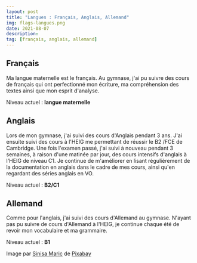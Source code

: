 ```yaml
---
layout: post
title: "Langues : Français, Anglais, Allemand"
img: flags-langues.png
date: 2021-08-07
description: 
tag: [français, anglais, allemand]
---
```



## Français 

Ma langue maternelle est le français. Au gymnase, j'ai pu suivre des cours de français qui ont perfectionné mon écriture, ma compréhension des textes ainsi que mon esprit d'analyse.

Niveau actuel : **langue maternelle**



## Anglais 

Lors de mon gymnase, j'ai suivi des cours d'Anglais pendant 3 ans. J'ai ensuite suivi des cours à l'HEIG me permettant de réussir le B2 /FCE de Cambridge. Une fois l'examen passé, j'ai suivi à nouveau pendant 3 semaines, à raison d'une matinée par jour, des cours intensifs d'anglais à l'HEIG de niveau C1. Je continue de m'améliorer en lisant régulièrement de la documentation en anglais dans le cadre de mes cours, ainsi qu'en regardant des séries anglais en VO.

Niveau actuel : **B2/C1**



## Allemand

Comme pour l'anglais, j'ai suivi des cours d'Allemand au gymnase. N'ayant pas pu suivre de cours d'Allemand à l'HEIG, je continue chaque été de revoir mon vocabulaire et ma grammaire.

Niveau actuel : **B1**





Image par <a href="https://pixabay.com/fr/users/sinisamaric1-3044277/?utm_source=link-attribution&amp;utm_medium=referral&amp;utm_campaign=image&amp;utm_content=1722052">Sinisa Maric</a> de <a href="https://pixabay.com/fr/?utm_source=link-attribution&amp;utm_medium=referral&amp;utm_campaign=image&amp;utm_content=1722052">Pixabay</a>